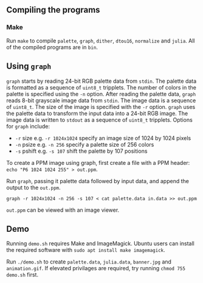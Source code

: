 ## Compiling the programs
### Make
Run `make` to compile `palette`, `graph`, `dither`, `dtou16`, `normalize` and `julia`. All of the compiled programs are in `bin`.

## Using `graph`
`graph` starts by reading 24-bit RGB palette data from `stdin`. The palette data is formatted as a sequence of `uint8_t` tripplets. The number of colors in the palette is specified using the `-n` option. After reading the palette data, `graph` reads 8-bit grayscale image data from `stdin`. The image data is a sequence of `uint8_t`. The size of the image is specified with the `-r` option. `graph` uses the palette data to transform the input data into a 24-bit RGB image. The image data is written to `stdout` as a sequence of `uint8_t` tripplets. Options for `graph` include:
* `-r` size e.g. `-r 1024x1024` specify an image size of 1024 by 1024 pixels
* `-n` psize e.g. `-n 256` specify a palette size of 256 colors
* `-s` pshift e.g. `-s 107` shift the palette by 107 positions

To create a PPM image using graph, first create a file with a PPM header: `echo "P6 1024 1024 255" > out.ppm`.

Run `graph`, passing it palette data followed by input data, and append the output to the `out.ppm`.
```
graph -r 1024x1024 -n 256 -s 107 < cat palette.data in.data >> out.ppm
```

`out.ppm` can be viewed with an image viewer.

## Demo
Running `demo.sh` requires Make and ImageMagick. Ubuntu users can install the required software with `sudo apt install make imagemagick`. 

Run `./demo.sh` to create `palette.data`, `julia.data`, `banner.jpg` and `animation.gif`. If elevated privilages are required, try running `chmod 755 demo.sh` first.
